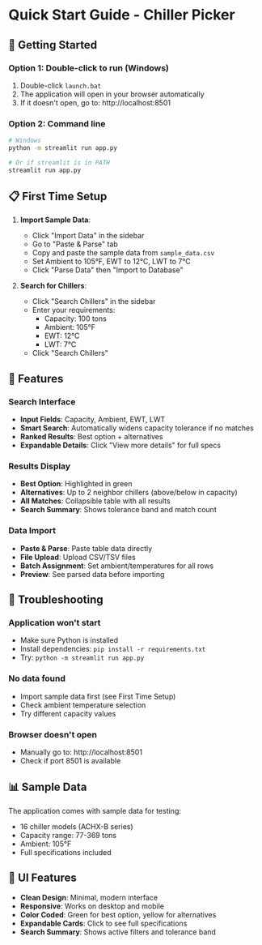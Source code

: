 # Quick Start Guide - Chiller Picker

## 🚀 Getting Started

### Option 1: Double-click to run (Windows)
1. Double-click `launch.bat`
2. The application will open in your browser automatically
3. If it doesn't open, go to: http://localhost:8501

### Option 2: Command line
```bash
# Windows
python -m streamlit run app.py

# Or if streamlit is in PATH
streamlit run app.py
```

## 📋 First Time Setup

1. **Import Sample Data**:
   - Click "Import Data" in the sidebar
   - Go to "Paste & Parse" tab
   - Copy and paste the sample data from `sample_data.csv`
   - Set Ambient to 105°F, EWT to 12°C, LWT to 7°C
   - Click "Parse Data" then "Import to Database"

2. **Search for Chillers**:
   - Click "Search Chillers" in the sidebar
   - Enter your requirements:
     - Capacity: 100 tons
     - Ambient: 105°F
     - EWT: 12°C
     - LWT: 7°C
   - Click "Search Chillers"

## 🎯 Features

### Search Interface
- **Input Fields**: Capacity, Ambient, EWT, LWT
- **Smart Search**: Automatically widens capacity tolerance if no matches
- **Ranked Results**: Best option + alternatives
- **Expandable Details**: Click "View more details" for full specs

### Results Display
- **Best Option**: Highlighted in green
- **Alternatives**: Up to 2 neighbor chillers (above/below in capacity)
- **All Matches**: Collapsible table with all results
- **Search Summary**: Shows tolerance band and match count

### Data Import
- **Paste & Parse**: Paste table data directly
- **File Upload**: Upload CSV/TSV files
- **Batch Assignment**: Set ambient/temperatures for all rows
- **Preview**: See parsed data before importing

## 🔧 Troubleshooting

### Application won't start
- Make sure Python is installed
- Install dependencies: `pip install -r requirements.txt`
- Try: `python -m streamlit run app.py`

### No data found
- Import sample data first (see First Time Setup)
- Check ambient temperature selection
- Try different capacity values

### Browser doesn't open
- Manually go to: http://localhost:8501
- Check if port 8501 is available

## 📊 Sample Data

The application comes with sample data for testing:
- 16 chiller models (ACHX-B series)
- Capacity range: 77-369 tons
- Ambient: 105°F
- Full specifications included

## 🎨 UI Features

- **Clean Design**: Minimal, modern interface
- **Responsive**: Works on desktop and mobile
- **Color Coded**: Green for best option, yellow for alternatives
- **Expandable Cards**: Click to see full specifications
- **Search Summary**: Shows active filters and tolerance band
